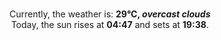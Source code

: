 <p  align="center"><br/>Currently, the weather is: <b> 29°C, <i>overcast clouds</i></b></br>Today, the sun rises at <b>04:47</b> and sets at <b>19:38</b>.</p>